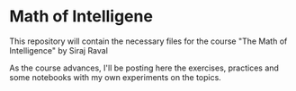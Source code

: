 # Math of Intelligene

This repository will contain the necessary files for the course "The Math of Intelligence" by Siraj Raval

As the course advances, I'll be posting here the exercises, practices and some notebooks with my own experiments on the topics.
